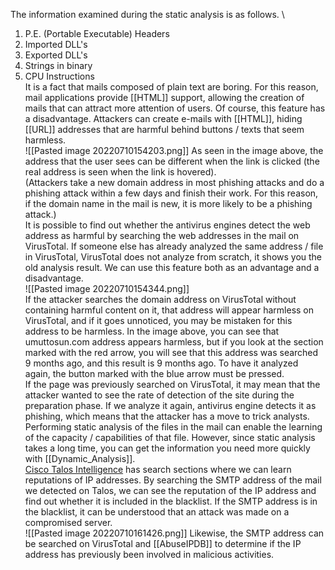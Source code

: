 The information examined during the static analysis is as follows.
\
1.  P.E. (Portable Executable) Headers
2.  Imported DLL's
3.  Exported DLL's
4.  Strings in binary
5.  CPU Instructions
\
It is a fact that mails composed of plain text are boring. For this reason, mail applications provide [[HTML]] support, allowing the creation of mails that can attract more attention of users. Of course, this feature has a disadvantage. Attackers can create e-mails with [[HTML]], hiding [[URL]] addresses that are harmful behind buttons / texts that seem harmless.
\
![[Pasted image 20220710154203.png]]
As seen in the image above, the address that the user sees can be different when the link is clicked (the real address is seen when the link is hovered).
\
(Attackers take a new domain address in most phishing attacks and do a phishing attack within a few days and finish their work. For this reason, if the domain name in the mail is new, it is more likely to be a phishing attack.)
\
It is possible to find out whether the antivirus engines detect the web address as harmful by searching the web addresses in the mail on VirusTotal. If someone else has already analyzed the same address / file in VirusTotal, VirusTotal does not analyze from scratch, it shows you the old analysis result. We can use this feature both as an advantage and a disadvantage.
\
![[Pasted image 20220710154344.png]]
\
If the attacker searches the domain address on VirusTotal without containing harmful content on it, that address will appear harmless on VirusTotal, and if it goes unnoticed, you may be mistaken for this address to be harmless. In the image above, you can see that umuttosun.com address appears harmless, but if you look at the section marked with the red arrow, you will see that this address was searched 9 months ago, and this result is 9 months ago. To have it analyzed again, the button marked with the blue arrow must be pressed.
\
If the page was previously searched on VirusTotal, it may mean that the attacker wanted to see the rate of detection of the site during the preparation phase. If we analyze it again, antivirus engine detects it as phishing, which means that the attacker has a move to trick analysts.
\
Performing static analysis of the files in the mail can enable the learning of the capacity / capabilities of that file. However, since static analysis takes a long time, you can get the information you need more quickly with [[Dynamic_Analysis]].
\
[Cisco Talos Intelligence](https://talosintelligence.com/) has search sections where we can learn reputations of IP addresses. By searching the SMTP address of the mail we detected on Talos, we can see the reputation of the IP address and find out whether it is included in the blacklist. If the SMTP address is in the blacklist, it can be understood that an attack was made on a compromised server.
\
![[Pasted image 20220710161426.png]]
Likewise, the SMTP address can be searched on VirusTotal and [[AbuseIPDB]] to determine if the IP address has previously been involved in malicious activities.

